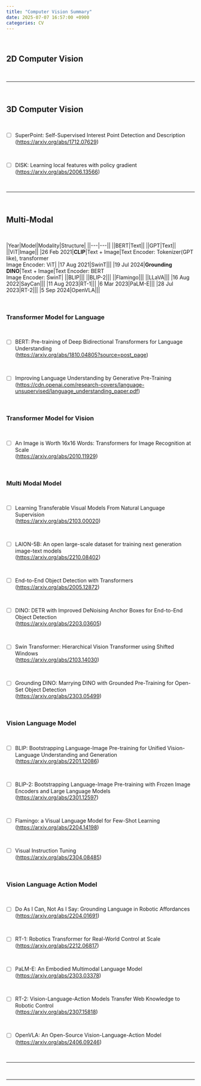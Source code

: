 ```yaml
---
title: "Computer Vision Summary"
date: 2025-07-07 16:57:00 +0900
categories: CV
---
```


&nbsp;

## 2D Computer Vision

<br>

---

<br>

## 3D Computer Vision

<br>

* [ ] SuperPoint: Self-Supervised Interest Point Detection and Description
<br> (<https://arxiv.org/abs/1712.07629>)

<br>

* [ ] DISK: Learning local features with policy gradient
<br> (<https://arxiv.org/abs/2006.13566>)

<br>

---

<br>

## Multi-Modal

<br>

|Year|Model|Modality|Structure|
||---|---||
||BERT|Text||
||GPT|Text||
||ViT|Image||
|26 Feb 2021|**CLIP**|Text + Image|Text Encoder: Tokenizer(GPT like), transformer <br> Image Encoder: ViT|
|17 Aug 2021|SwinT|||
|19 Jul 2024|**Grounding DINO**|Text + Image|Text Encoder: BERT <br> Image Encoder: SwinT|
||BLIP|||
||BLIP-2|||
||Flamingo|||
||LLaVA|||
|16 Aug 2022|SayCan|||
|11 Aug 2023|RT-1|||
|6 Mar 2023|PaLM-E|||
|28 Jul 2023|RT-2|||
|5 Sep 2024|OpenVLA|||

<br>

### Transformer Model for Language

<br>

* [ ] BERT: Pre-training of Deep Bidirectional Transformers for Language Understanding
<br> (<https://arxiv.org/abs/1810.04805?source=post_page>)

<br>

* [ ] Improving Language Understanding by Generative Pre-Training
<br> (<https://cdn.openai.com/research-covers/language-unsupervised/language_understanding_paper.pdf>)

<br>

### Transformer Model for Vision

<br>

* [ ] An Image is Worth 16x16 Words: Transformers for Image Recognition at Scale
<br> (<https://arxiv.org/abs/2010.11929>)

<br>

### Multi Modal Model

<br>

* [ ] Learning Transferable Visual Models From Natural Language Supervision
<br> (<https://arxiv.org/abs/2103.00020>)

<br>

* [ ] LAION-5B: An open large-scale dataset for training next generation image-text models
<br> (<https://arxiv.org/abs/2210.08402>)

<br>

* [ ] End-to-End Object Detection with Transformers
<br> (<https://arxiv.org/abs/2005.12872>)

<br>

* [ ] DINO: DETR with Improved DeNoising Anchor Boxes for End-to-End Object Detection
<br> (<https://arxiv.org/abs/2203.03605>)

<br>

* [ ] Swin Transformer: Hierarchical Vision Transformer using Shifted Windows
<br> (<https://arxiv.org/abs/2103.14030>)

<br>

* [ ] Grounding DINO: Marrying DINO with Grounded Pre-Training for Open-Set Object Detection
<br> (<https://arxiv.org/abs/2303.05499>)

<br>

### Vision Language Model

<br>

* [ ] BLIP: Bootstrapping Language-Image Pre-training for Unified Vision-Language Understanding and Generation
<br> (<https://arxiv.org/abs/2201.12086>)

<br>

* [ ] BLIP-2: Bootstrapping Language-Image Pre-training with Frozen Image Encoders and Large Language Models
<br> (<https://arxiv.org/abs/2301.12597>)

<br>

* [ ] Flamingo: a Visual Language Model for Few-Shot Learning
<br> (<https://arxiv.org/abs/2204.14198>)

<br>

* [ ] Visual Instruction Tuning
<br> (<https://arxiv.org/abs/2304.08485>)

<br>

### Vision Language Action Model

<br>

* [ ] Do As I Can, Not As I Say: Grounding Language in Robotic Affordances
<br> (<https://arxiv.org/abs/2204.01691>)

<br>

* [ ] RT-1: Robotics Transformer for Real-World Control at Scale
<br> (<https://arxiv.org/abs/2212.06817>)

<br>

* [ ] PaLM-E: An Embodied Multimodal Language Model
<br> (<https://arxiv.org/abs/2303.03378>)

<br>

* [ ] RT-2: Vision-Language-Action Models Transfer Web Knowledge to Robotic Control
<br> (<https://arxiv.org/abs/2307.15818>)

<br>

* [ ] OpenVLA: An Open-Source Vision-Language-Action Model
<br> (<https://arxiv.org/abs/2406.09246>)

<br>

---

<br>

---
